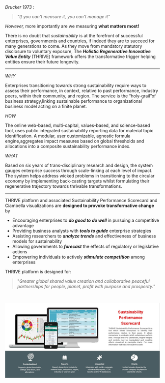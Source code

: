 _Drucker 1973_ :
> _"If you can't measure it, you can't manage it"_

_However,_ more importantly are we measuring **what matters most!**

There is no doubt that _sustainability_ is at the forefront of successful enterprises, governments and countries, if indeed they are to succeed for many generations to come. As they move from mandatory statutory disclosure to voluntary exposure, The **_Holistic Regenerative Innovative Value Entity_** (THRIVE) framework offers the transformative trigger helping entities ensure their future longevity.

---

<i class="content-head">WHY</i>

Enterprises transitioning towards strong sustainability require ways to assess their performance, in context, relative to past performance, industry peers, within their community, and region. The service is the “holy-grail”of business strategy,linking sustainable performance to organizational business model acting on a finite planet.

<i class="content-head">HOW</i>

The online web-based, multi-capital, values-based, and science-based tool, uses public integrated sustainability reporting data for material topic identification. A modular, user customizable, agnostic formula engine,aggregates impact measures based on global thresholds and allocations into a composite sustainability performance index.

<i class="content-head">WHAT</i>

Based on six years of trans-disciplinary research and design, the system gauges enterprise success through scale-linking at each level of impact. The system helps address wicked problems in transitioning to the circular economy by implementing back-casting targets whilst formulating their regenerative trajectory towards thrivable transformations.

---

THRIVE platform and associated Sustainability Performance Scorecard and Ciambella visualizations are **designed to provoke transformative change** by

* Encouraging enterprises to **_do good to do well_** in pursuing a competitive advantage
* Providing business analysts with **_tools to guide_** enterprise strategies
* Assisting researchers to **_analyze trends_** and effectiveness of business models for sustainability
* Allowing governments to **_forecast_** the effects of regulatory or legislative actions
* Empowering individuals to actively **_stimulate competition_** among enterprises

THRIVE platform is designed for:
> "_Greater global shared value creation and collaborative peaceful partnerships for people, planet, profit with purpose and prosperity._"


<br>

<a href="http://www.strive2thrive.earth/"><img src="img/platform.JPG" alt="Platform Logo" width="600"/></a>




